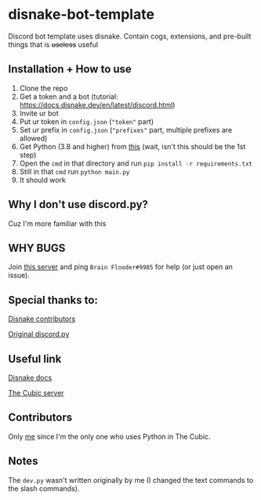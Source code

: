 # disnake-bot-template
Discord bot template uses disnake. Contain cogs, extensions, and pre-built things that is ~~useless~~ useful
## Installation + How to use
1. Clone the repo
2. Get a token and a bot (tutorial: https://docs.disnake.dev/en/latest/discord.html)
3. Invite ur bot
4. Put ur token in `config.json` (`"token"` part)
5. Set ur prefix in `config.json` (`"prefixes"` part, multiple prefixes are allowed)
6. Get Python (3.8 and higher) from [this](https://python.net) (wait, isn't this should be the 1st step)
7. Open the `cmd` in that directory and run `pip install -r requirements.txt`
8. Still in that `cmd` run `python main.py`
9. It should work
## Why I don't use discord.py?
Cuz I'm more familiar with this
## WHY BUGS
Join [this server](https://discord.gg/PAzwTQz2mV) and ping `Brain Flooder#9985` for help (or just open an issue).
## Special thanks to:
[Disnake contributors](https://github.com/DisnakeDev/disnake)

[Original discord.py](https://github.com/Rapptz/discord.py)
## Useful link
[Disnake docs](https://docs.disnake.dev)

[The Cubic server](https://discord.gg/PAzwTQz2mV)
## Contributors
Only [me](https://github.com/brain-flooder) since I'm the only one who uses Python in The Cubic.
## Notes
The `dev.py` wasn't written originally by me (I changed the text commands to the slash commands).
